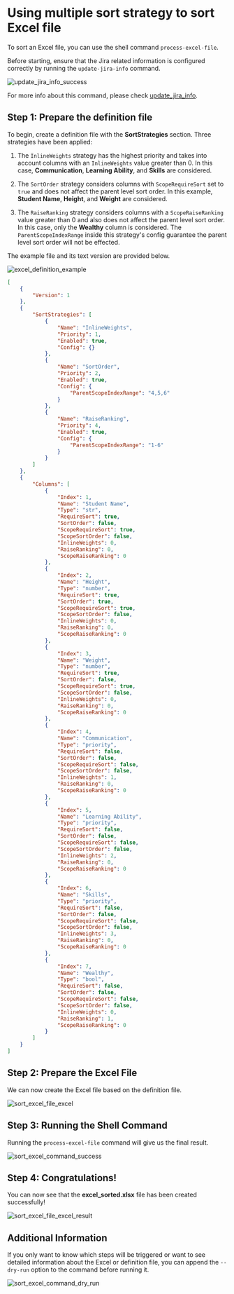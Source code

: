 # Using multiple sort strategy to sort Excel file

To sort an Excel file, you can use the shell command `process-excel-file`. 

Before starting, ensure that the Jira related information is configured correctly by running the `update-jira-info` command.

![update_jira_info_success](../_static/image/quick_start/update_jira_info_success.png)

For more info about this command, please check [update_jira_info](../reference/update_jira_info.md).

## Step 1: Prepare the definition file

To begin, create a definition file with the **SortStrategies** section. Three strategies have been applied: 

1. The `InlineWeights` strategy has the highest priority and takes into account columns with an `InlineWeights` value greater than 0. In this case, **Communication**, **Learning Ability**, and **Skills** are considered.

2. The `SortOrder` strategy considers columns with `ScopeRequireSort` set to `true` and does not affect the parent level sort order. In this example, **Student Name**, **Height**, and **Weight** are considered.

3. The `RaiseRanking` strategy considers columns with a `ScopeRaiseRanking` value greater than 0 and also does not affect the parent level sort order. In this case, only the **Wealthy** column is considered.
The `ParentScopeIndexRange` inside this strategy's config guarantee the parent level sort order will not be effected.

The example file and its text version are provided below.

![excel_definition_example](../_static/image/quick_start/sort_excel_file/sort_excel_file_excel_definition.png)

```json
[
	{
		"Version": 1
	},
	{
		"SortStrategies": [
            {
                "Name": "InlineWeights",
                "Priority": 1,
                "Enabled": true,
                "Config": {}
            },
            {
                "Name": "SortOrder",
                "Priority": 2,
                "Enabled": true,
                "Config": {
		            "ParentScopeIndexRange": "4,5,6"
		        }
            },
            {
                "Name": "RaiseRanking",
                "Priority": 4,
                "Enabled": true,
                "Config": {
                    "ParentScopeIndexRange": "1-6"
                }
            }
        ]
	},
    {
        "Columns": [
			{
                "Index": 1,
                "Name": "Student Name",
                "Type": "str",
                "RequireSort": true,
                "SortOrder": false,
                "ScopeRequireSort": true,
                "ScopeSortOrder": false,
                "InlineWeights": 0,
                "RaiseRanking": 0,
                "ScopeRaiseRanking": 0
            },
            {
                "Index": 2,
                "Name": "Height",
                "Type": "number",
                "RequireSort": true,
                "SortOrder": true,
                "ScopeRequireSort": true,
                "ScopeSortOrder": false,
                "InlineWeights": 0,
                "RaiseRanking": 0,
                "ScopeRaiseRanking": 0
            },
            {
                "Index": 3,
                "Name": "Weight",
                "Type": "number",
                "RequireSort": true,
                "SortOrder": false,
                "ScopeRequireSort": true,
                "ScopeSortOrder": false,
                "InlineWeights": 0,
                "RaiseRanking": 0,
                "ScopeRaiseRanking": 0
            },
			{
                "Index": 4,
                "Name": "Communication",
                "Type": "priority",
                "RequireSort": false,
                "SortOrder": false,
                "ScopeRequireSort": false,
                "ScopeSortOrder": false,
                "InlineWeights": 1,
                "RaiseRanking": 0,
                "ScopeRaiseRanking": 0
            },
			{
                "Index": 5,
                "Name": "Learning Ability",
                "Type": "priority",
                "RequireSort": false,
                "SortOrder": false,
                "ScopeRequireSort": false,
                "ScopeSortOrder": false,
                "InlineWeights": 2,
                "RaiseRanking": 0,
                "ScopeRaiseRanking": 0
            },
			{
                "Index": 6,
                "Name": "Skills",
                "Type": "priority",
                "RequireSort": false,
                "SortOrder": false,
                "ScopeRequireSort": false,
                "ScopeSortOrder": false,
                "InlineWeights": 3,
                "RaiseRanking": 0,
                "ScopeRaiseRanking": 0
            },
			{
                "Index": 7,
                "Name": "Wealthy",
                "Type": "bool",
                "RequireSort": false,
                "SortOrder": false,
                "ScopeRequireSort": false,
                "ScopeSortOrder": false,
                "InlineWeights": 0,
                "RaiseRanking": 1,
                "ScopeRaiseRanking": 0
            }
        ]
    }
]
```

## Step 2: Prepare the Excel File

We can now create the Excel file based on the definition file.

![sort_excel_file_excel](../_static/image/quick_start/sort_excel_file/sort_excel_file_excel.png)

## Step 3: Running the Shell Command

Running the `process-excel-file` command will give us the final result.

![sort_excel_command_success](../_static/image/quick_start/sort_excel_file/sort_excel_command_success.png)

## Step 4: Congratulations!

You can now see that the **excel_sorted.xlsx** file has been created successfully!

![sort_excel_file_excel_result](../_static/image/quick_start/sort_excel_file/sort_excel_file_excel_result.png)

## Additional Information

If you only want to know which steps will be triggered or want to see detailed information about the Excel or definition file, you can append the `--dry-run` option to the command before running it.

![sort_excel_command_dry_run](../_static/image/quick_start/sort_excel_file/sort_excel_command_dry_run.png)